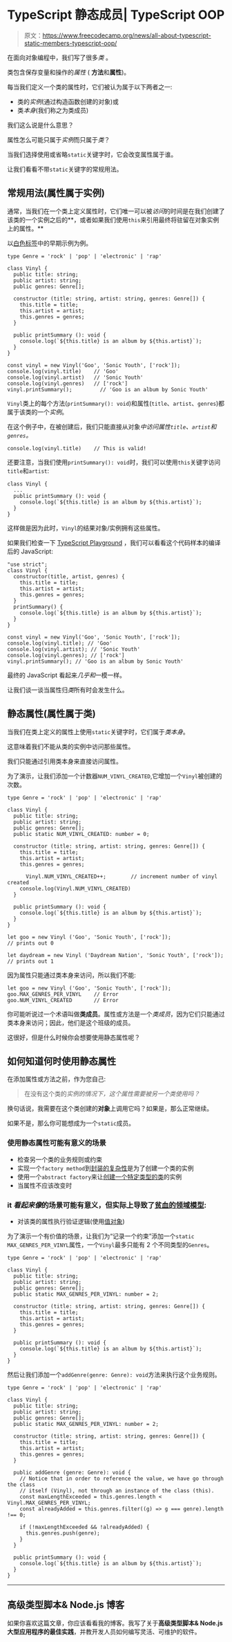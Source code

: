 # TypeScript 静态成员| TypeScript OOP

> 原文：<https://www.freecodecamp.org/news/all-about-typescript-static-members-typescript-oop/>

在面向对象编程中，我们写了很多*类* 。

类包含保存变量和操作的*属性* ( **方法**和**属性**)。

每当我们定义一个类的属性时，它们被认为属于以下两者之一:

*   类的*实例*(通过构造函数创建的对象)或
*   类*本身*(我们称之为类成员)

我们这么说是什么意思？

属性怎么可能只属于*实例*而只属于*类*？

当我们选择使用或省略`static`关键字时，它会改变属性属于谁。

让我们看看不带`static`关键字的常规用法。

## 常规用法(属性属于实例)

通常，当我们在一个类上定义属性时，它们唯一可以被*访问*的时间是在我们创建了该类的一个实例之后的**，或者如果我们使用`this`来引用最终将驻留在对象实例上的属性。**

以[白色标签](https://github.com/stemmlerjs/white-label)中的早期示例为例。

```
type Genre = 'rock' | 'pop' | 'electronic' | 'rap'

class Vinyl {
  public title: string;
  public artist: string;
  public genres: Genre[];

  constructor (title: string, artist: string, genres: Genre[]) {
    this.title = title;
    this.artist = artist;
    this.genres = genres;
  } 

  public printSummary (): void {
    console.log(`${this.title} is an album by ${this.artist}`);
  }
}

const vinyl = new Vinyl('Goo', 'Sonic Youth', ['rock']);
console.log(vinyl.title)    // 'Goo'
console.log(vinyl.artist)   // 'Sonic Youth'
console.log(vinyl.genres)   // ['rock']
vinyl.printSummary();	      // 'Goo is an album by Sonic Youth' 
```

`Vinyl`类上的每个方法(`printSummary(): void`)和属性(`title`、`artist`、`genres`)都属于该类的一个*实例*。

在这个例子中，在被创建后，我们只能直接从对象*中访问属性`title`、`artist`和`genres`。*

```
console.log(vinyl.title)    // This is valid! 
```

还要注意，当我们使用`printSummary(): void`时，我们可以使用`this`关键字访问`title`和`artist`:

```
class Vinyl {
  ...
  public printSummary (): void {
    console.log(`${this.title} is an album by ${this.artist}`);
  }
} 
```

这样做是因为此时，`Vinyl`的结果对象/实例拥有这些属性。

如果我们检查一下 [TypeScript Playground](http://www.typescriptlang.org/play/) ，我们可以看看这个代码样本的编译后的 JavaScript:

```
"use strict";
class Vinyl {
  constructor(title, artist, genres) {
    this.title = title;
    this.artist = artist;
    this.genres = genres;
  }
  printSummary() {
    console.log(`${this.title} is an album by ${this.artist}`);
  }
}

const vinyl = new Vinyl('Goo', 'Sonic Youth', ['rock']);
console.log(vinyl.title); // 'Goo'
console.log(vinyl.artist); // 'Sonic Youth'
console.log(vinyl.genres); // ['rock']
vinyl.printSummary(); // 'Goo is an album by Sonic Youth' 
```

最终的 JavaScript 看起来*几乎和*一模一样。

让我们谈一谈当属性归*类*所有时会发生什么。

## 静态属性(属性属于类)

当我们在类上定义的属性上使用`static`关键字时，它们属于*类本身*。

这意味着我们不能从类的实例中访问那些属性。

我们只能通过引用类本身来直接访问属性。

为了演示，让我们添加一个计数器`NUM_VINYL_CREATED`,它增加一个`Vinyl`被创建的次数。

```
type Genre = 'rock' | 'pop' | 'electronic' | 'rap'

class Vinyl {
  public title: string;
  public artist: string;
  public genres: Genre[];
  public static NUM_VINYL_CREATED: number = 0;

  constructor (title: string, artist: string, genres: Genre[]) {
    this.title = title;
    this.artist = artist;
    this.genres = genres;

	  Vinyl.NUM_VINYL_CREATED++;        // increment number of vinyl created
    console.log(Vinyl.NUM_VINYL_CREATED)  
  } 

  public printSummary (): void { 
    console.log(`${this.title} is an album by ${this.artist}`);
  }
}

let goo = new Vinyl ('Goo', 'Sonic Youth', ['rock']);
// prints out 0

let daydream = new Vinyl ('Daydream Nation', 'Sonic Youth', ['rock']);
// prints out 1 
```

因为属性只能通过类本身来访问，所以我们不能:

```
let goo = new Vinyl ('Goo', 'Sonic Youth', ['rock']);
goo.MAX_GENRES_PER_VINYL    // Error
goo.NUM_VINYL_CREATED       // Error 
```

你可能听说过一个术语叫做**类成员**。属性或方法是一个*类成员*，因为它们只能通过类本身来访问；因此，他们是这个班级的成员。

这很好，但是什么时候你会想要使用静态属性呢？

## 如何知道何时使用静态属性

在添加属性或方法之前，作为您自己:

> 在没有这个类的*实例的情况下，这个属性需要被另一个类使用吗？*

换句话说，我需要在这个类创建的**对象**上调用它吗？如果是，那么正常继续。

如果不是，那么你可能想成为一个`static`成员。

### 使用静态属性可能有意义的场景

*   检查另一个类的业务规则或约束
*   实现一个`factory method`到[封装的复杂性](https://khalilstemmler.com/articles/typescript-value-object/)是为了创建一个类的实例
*   使用一个`abstract factory`来让[创建一个特定类型的类](https://khalilstemmler.com/wiki/abstract-factory/)的实例
*   当属性不应该改变时

### it *看起来像*的场景可能有意义，但实际上导致了[贫血的领域模型](https://khalilstemmler.com/wiki/anemic-domain-model/):

*   对该类的属性执行验证逻辑(使用[值对象](https://khalilstemmler.com/articles/typescript-value-object/))

为了演示一个有价值的场景，让我们为“记录一个约束”添加一个`static` `MAX_GENRES_PER_VINYL`属性，一个`Vinyl`最多只能有 2 个不同类型的`Genres`。

```
type Genre = 'rock' | 'pop' | 'electronic' | 'rap'

class Vinyl {
  public title: string;
  public artist: string;
  public genres: Genre[];
  public static MAX_GENRES_PER_VINYL: number = 2;

  constructor (title: string, artist: string, genres: Genre[]) {
    this.title = title;
    this.artist = artist;
    this.genres = genres;
  }

  public printSummary (): void { 
    console.log(`${this.title} is an album by ${this.artist}`);
  }
} 
```

然后让我们添加一个`addGenre(genre: Genre): void`方法来执行这个业务规则。

```
type Genre = 'rock' | 'pop' | 'electronic' | 'rap'

class Vinyl {
  public title: string;
  public artist: string;
  public genres: Genre[];
  public static MAX_GENRES_PER_VINYL: number = 2;

  constructor (title: string, artist: string, genres: Genre[]) {
    this.title = title;
    this.artist = artist;
    this.genres = genres;
  }

  public addGenre (genre: Genre): void {
    // Notice that in order to reference the value, we have go through the class
    // itself (Vinyl), not through an instance of the class (this).
    const maxLengthExceeded = this.genres.length < Vinyl.MAX_GENRES_PER_VINYL;
    const alreadyAdded = this.genres.filter((g) => g === genre).length !== 0;

    if (!maxLengthExceeded && !alreadyAdded) {
      this.genres.push(genre);
    }
  }

  public printSummary (): void { 
    console.log(`${this.title} is an album by ${this.artist}`);
  }
} 
```

* * *

## 高级类型脚本& Node.js 博客

如果你喜欢这篇文章，你应该看看我的博客。我写了关于**高级类型脚本& Node.js 大型应用程序的最佳实践**，并教开发人员如何编写灵活、可维护的软件。